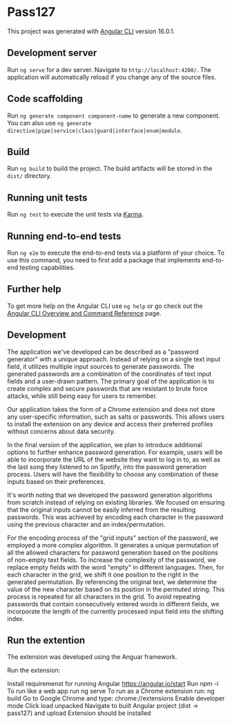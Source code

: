 # Pass127

This project was generated with [Angular CLI](https://github.com/angular/angular-cli) version 16.0.1.

## Development server

Run `ng serve` for a dev server. Navigate to `http://localhost:4200/`. The application will automatically reload if you change any of the source files.

## Code scaffolding

Run `ng generate component component-name` to generate a new component. You can also use `ng generate directive|pipe|service|class|guard|interface|enum|module`.

## Build

Run `ng build` to build the project. The build artifacts will be stored in the `dist/` directory.

## Running unit tests

Run `ng test` to execute the unit tests via [Karma](https://karma-runner.github.io).

## Running end-to-end tests

Run `ng e2e` to execute the end-to-end tests via a platform of your choice. To use this command, you need to first add a package that implements end-to-end testing capabilities.

## Further help

To get more help on the Angular CLI use `ng help` or go check out the [Angular CLI Overview and Command Reference](https://angular.io/cli) page.

## Development 

The application we've developed can be described as a "password generator" with a unique approach. Instead of relying on a single text input field, it utilizes multiple input sources to generate passwords. The generated passwords are a combination of the coordinates of text input fields and a user-drawn pattern. The primary goal of the application is to create complex and secure passwords that are resistant to brute force attacks, while still being easy for users to remember.

Our application takes the form of a Chrome extension and does not store any user-specific information, such as salts or passwords. This allows users to install the extension on any device and access their preferred profiles without concerns about data security.

In the final version of the application, we plan to introduce additional options to further enhance password generation. For example, users will be able to incorporate the URL of the website they want to log in to, as well as the last song they listened to on Spotify, into the password generation process. Users will have the flexibility to choose any combination of these inputs based on their preferences.

It's worth noting that we developed the password generation algorithms from scratch instead of relying on existing libraries. We focused on ensuring that the original inputs cannot be easily inferred from the resulting passwords. This was achieved by encoding each character in the password using the previous character and an index/permutation.

For the encoding process of the "grid inputs" section of the password, we employed a more complex algorithm. It generates a unique permutation of all the allowed characters for password generation based on the positions of non-empty text fields. To increase the complexity of the password, we replace empty fields with the word "empty" in different languages. Then, for each character in the grid, we shift it one position to the right in the generated permutation. By referencing the original text, we determine the value of the new character based on its position in the permuted string. This process is repeated for all characters in the grid. To avoid repeating passwords that contain consecutively entered words in different fields, we incorporate the length of the currently processed input field into the shifting index.

## Run the extention

The extension was developed using the Anguar framework.

Run the extension:

Install requiremenst for running Angular https://angular.io/start
Run npm -i
To run like a web app run ng serve
To run as a Chrome extension run: ng build
Go to Google Chrome and type: chrome://extensions
Enable developer mode
Click load unpacked
Navigate to built Angular project (dist -> pass127) and upload
Extension should be installed
